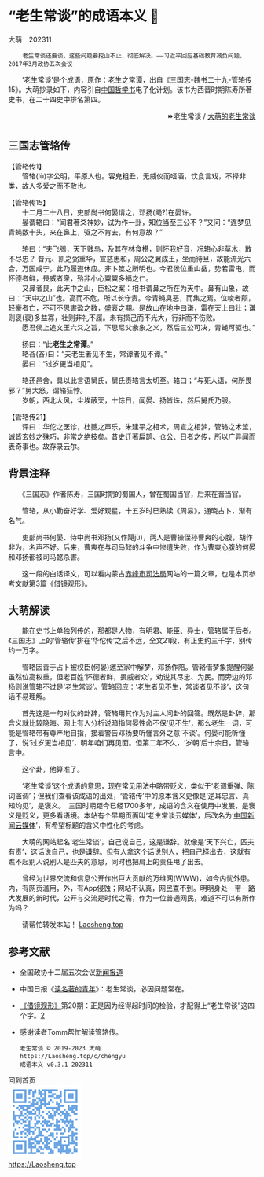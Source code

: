 “老生常谈”的成语本义 📔
==================
大萌　202311

		老生常谈还要谈，这些问题要挖山不止、彻底解决。——习近平回应基础教育减负问题，2017年3月政协五次会议

　　‘老生常谈’是个成语，原作：老生之常谭，出自《三国志-魏书二十九-管辂传15》。大萌抄录如下，内容引自[中国哲学书](https://ctext.org/sanguozhi/zhs)电子化计划。该书为西晋时期陈寿所著史书，在二十四史中排名第四。

<div align="right">
⏩老生常谈 / <a href="https://Laosheng.top/c/" target="_top" title="四大系列之外的文章">大萌的老生常谈</a>
</div>

三国志管辂传
-----------

【管辂传1】  
　　管辂(lù)字公明，平原人也。容皃粗丑，无威仪而嗜酒，饮食言戏，不择非类，故人多爱之而不敬也。

【管辂传15】  
　　十二月二十八日，吏部尚书何晏请之，邓扬(飏?)在晏许。  
　　晏谓辂曰：“闻君著爻神妙，试为作一卦，知位当至三公不？”又问：“连梦见青蝇数十头，来在鼻上，驱之不肯去，有何意故？”

　　辂曰：“夫飞鴞，天下贱鸟，及其在林食椹，则怀我好音，况辂心非草木，敢不尽忠？ 昔元、凯之弼重华，宣慈惠和，周公之翼成王，坐而待旦，故能流光六合，万国咸宁。此乃履道休应。非卜筮之所明也。今君侯位重山岳，势若雷电，而怀德者鲜，畏威者衆，殆非小心翼翼多福之仁。  
　　又鼻者艮，此天中之山，臣松之案：相书谓鼻之所在为天中。鼻有山象，故曰：“天中之山”也。高而不危，所以长守贵。今青蝇臭恶，而集之焉。位峻者颠，轻豪者亡，不可不思害盈之数，盛衰之期。是故山在地中曰谦，雷在天上曰壮；谦则襃(裒)多益寡，壮则非礼不履。未有损己而不光大，行非而不伤败。  
　　愿君侯上追文王六爻之旨，下思尼父彖象之义，然后三公可决，青蝇可驱也。”

　　扬曰：“此**老生之常谭**。”  
　　辂荅(答)曰：“夫老生者见不生，常谭者见不谭。”  
　　晏曰：“过岁更当相见”。

　　辂还邑舍，具以此言语舅氏，舅氏责辂言太切至。辂曰；“与死人语，何所畏邪？”舅大怒，谓辂狂悖。  
　　岁朝，西北大风，尘埃蔽天，十馀日，闻晏、扬皆诛，然后舅氏乃服。

【管辂传21】  
 　　评曰：华佗之医诊，杜夔之声乐，朱建平之相术，周宣之相梦，管辂之术筮，诚皆玄妙之殊巧，非常之绝技矣。昔史迁著扁鹊、仓公、日者之传，所以广异闻而表奇事也。故存录云尔。


背景注释
-------

　　《三国志》作者陈寿，三国时期的蜀国人，曾在蜀国当官，后来在晋当官。

　　管辂，从小勤奋好学、爱好观星，十五岁时已熟读《周易》，通晓占卜，渐有名气。

　　吏部尚书何晏、侍中尚书邓扬(又作飓jù)，两人是曹操侄孙曹爽的心腹，胡作非为，名声不好。后来，曹爽在与司马懿的斗争中惨遭失败，作为曹爽心腹的何晏和邓扬都被司马懿杀害。

　　这一段的白话译文，可以看内蒙古[赤峰市司法局](http://sfj.chifeng.gov.cn/sfj_zhgl/sfj_zhgl_dwgz/201804/t20180428_365846.html)网站的一篇文章，也是本页参考文献第3篇《借镜观形》。

大萌解读
-------

　　能在史书上单独列传的，那都是人物，有明君、能臣、异士，管辂属于后者。《三国志》上的‘管辂传’排在‘华佗传’之后不远，全文21段，有正史约三千字，别传约一万字。　

　　管辂因善于占卜被权臣(何晏)邀至家中解梦，邓扬作陪。管辂借梦象提醒何晏虽然位高权重，但老百姓‘怀德者鲜，畏威者众’，劝说其尽忠、为民。而旁边的邓扬则说管辂不过是‘老生常谈’。管辂回应：‘老生者见不生，常谈者见不谈’，这句话不易理解。

　　首先这是一句对仗的卦辞，管辂用其作为对主人问卦的回答。既然是卦辞，那含义就比较隐晦。网上有人分析说暗指何晏性命不保‘见不生’，那么老生一词，可能是管辂带有尊严地自指，接着警告邓扬要听懂言外之意‘不谈’。何晏可能听懂了，说‘过岁更当相见’，明年咱们再见面。但第二年不久，‘岁朝’后十余日，管辂言中。

　　这个卦，他算准了。

　　‘老生常谈’这个成语的意思，现在常见用法中略带贬义，类似于‘老调重弹、陈词滥调’；但我们查看该成语的出处，‘管辂传’中的原本含义更像是‘逆耳忠言、真知灼见’，是褒义。　三国时期距今已经1700多年，成语的含义在使用中发展，是褒义是贬义，更多看语境。本站有个早期页面叫‘老生常谈云媒体’，后改名为‘[中国新闻云媒体](../fly)’，有希望标题的含义中性化的考虑。

　　大萌的网站起名‘老生常谈’，自己说自己，这是谦辞。就像是‘天下兴亡，匹夫有责’，这话说自己，也是谦辞。但有人拿这个话说别人，把自己择出去，这就有瞧不起别人说别人是匹夫的意思，同时也把肩上的责任甩了出去。

　　曾经为世界交流和信息公开作出巨大贡献的万维网(WWW)，如今内忧外患。内，有网页滥用，外，有App侵蚀；网站不认真，网民查不到。明明身处一带一路大发展的新时代，公开与交流是时代之需，作为一位普通网民，难道不可以有所作为吗？

　　请帮忙转发本站！ [Laosheng.top](https://laosheng.top)

参考文献
--------

*	全国政协十二届五次会议[新闻报道](http://www.cppcc.gov.cn/zxww/2017/03/05/ARTI1488678667173705.shtml)
*	中国日报《[读名著的青年](https://china.chinadaily.com.cn/2016-10/15/content_27070285.htm)》：老生常谈，必因问题常在。
*	[《借镜观形》](http://sfj.chifeng.gov.cn/sfj_zhgl/sfj_zhgl_dwgz/201804/t20180428_365846.html)第20期：正是因为经得起时间的检验，才配得上“老生常谈”这四个字。[2](http://sfj.chifeng.gov.cn/sfj_zhgl/sfj_zhgl_dwgz/index_32.html)
*	感谢读者Tomm帮忙解读管辂传。


		老生常谈 © 2019-2023 大萌
		https://Laosheng.top/c/chengyu
		成语本义 v0.3.1	202311

回到首页  
<a href=".." title="返回老生常谈首页"><img src="../indexQR-Blue.png" /></a>  
https://Laosheng.top
